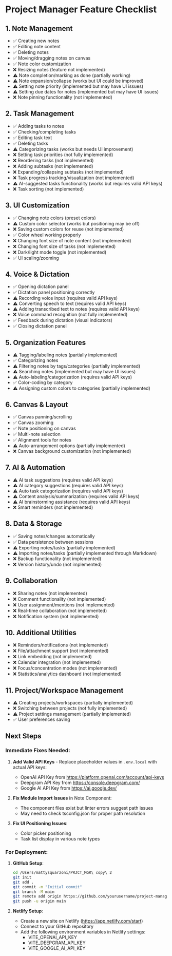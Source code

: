 # Project Manager Feature Checklist

## 1. Note Management
- ✅ Creating new notes
- ✅ Editing note content
- ✅ Deleting notes
- ✅ Moving/dragging notes on canvas
- ✅ Note color customization
- ❌ Resizing notes (feature not implemented)
- ⚠️ Note completion/marking as done (partially working)
- ⚠️ Note expansion/collapse (works but UI could be improved)
- ⚠️ Setting note priority (implemented but may have UI issues)
- ⚠️ Setting due dates for notes (implemented but may have UI issues)
- ❌ Note pinning functionality (not implemented)

## 2. Task Management
- ✅ Adding tasks to notes
- ✅ Checking/completing tasks
- ✅ Editing task text
- ✅ Deleting tasks
- ⚠️ Categorizing tasks (works but needs UI improvement)
- ❌ Setting task priorities (not fully implemented)
- ❌ Reordering tasks (not implemented)
- ❌ Adding subtasks (not implemented)
- ❌ Expanding/collapsing subtasks (not implemented)
- ❌ Task progress tracking/visualization (not implemented)
- ⚠️ AI-suggested tasks functionality (works but requires valid API keys)
- ❌ Task sorting (not implemented)

## 3. UI Customization
- ✅ Changing note colors (preset colors)
- ⚠️ Custom color selector (works but positioning may be off)
- ❌ Saving custom colors for reuse (not implemented)
- ✅ Color wheel working properly
- ❌ Changing font size of note content (not implemented)
- ❌ Changing font size of tasks (not implemented)
- ❌ Dark/light mode toggle (not implemented)
- ✅ UI scaling/zooming

## 4. Voice & Dictation
- ✅ Opening dictation panel
- ✅ Dictation panel positioning correctly
- ⚠️ Recording voice input (requires valid API keys)
- ⚠️ Converting speech to text (requires valid API keys)
- ⚠️ Adding transcribed text to notes (requires valid API keys)
- ❌ Voice command recognition (not fully implemented)
- ✅ Feedback during dictation (visual indicators)
- ✅ Closing dictation panel

## 5. Organization Features
- ⚠️ Tagging/labeling notes (partially implemented)
- ✅ Categorizing notes
- ⚠️ Filtering notes by tags/categories (partially implemented)
- ⚠️ Searching notes (implemented but may have UI issues)
- ⚠️ Auto-labeling/categorization (requires valid API keys)
- ✅ Color-coding by category
- ⚠️ Assigning custom colors to categories (partially implemented)

## 6. Canvas & Layout
- ✅ Canvas panning/scrolling
- ✅ Canvas zooming
- ✅ Note positioning on canvas
- ✅ Multi-note selection
- ✅ Alignment tools for notes
- ⚠️ Auto-arrangement options (partially implemented)
- ❌ Canvas background customization (not implemented)

## 7. AI & Automation
- ⚠️ AI task suggestions (requires valid API keys)
- ⚠️ AI category suggestions (requires valid API keys)
- ⚠️ Auto task categorization (requires valid API keys)
- ⚠️ Content analysis/summarization (requires valid API keys)
- ⚠️ AI brainstorming assistance (requires valid API keys)
- ❌ Smart reminders (not implemented)

## 8. Data & Storage
- ✅ Saving notes/changes automatically
- ✅ Data persistence between sessions
- ⚠️ Exporting notes/tasks (partially implemented)
- ⚠️ Importing notes/tasks (partially implemented through Markdown)
- ❌ Backup functionality (not implemented)
- ❌ Version history/undo (not implemented)

## 9. Collaboration
- ❌ Sharing notes (not implemented)
- ❌ Comment functionality (not implemented)
- ❌ User assignment/mentions (not implemented)
- ❌ Real-time collaboration (not implemented)
- ❌ Notification system (not implemented)

## 10. Additional Utilities
- ❌ Reminders/notifications (not implemented)
- ❌ File/attachment support (not implemented)
- ❌ Link embedding (not implemented)
- ❌ Calendar integration (not implemented)
- ❌ Focus/concentration modes (not implemented)
- ❌ Statistics/analytics dashboard (not implemented)

## 11. Project/Workspace Management
- ⚠️ Creating projects/workspaces (partially implemented)
- ❌ Switching between projects (not fully implemented)
- ⚠️ Project settings management (partially implemented)
- ✅ User preferences saving

## Next Steps

### Immediate Fixes Needed:
1. **Add Valid API Keys** - Replace placeholder values in `.env.local` with actual API keys:
   - OpenAI API Key from https://platform.openai.com/account/api-keys
   - Deepgram API Key from https://console.deepgram.com/
   - Google AI API Key from https://ai.google.dev/

2. **Fix Module Import Issues** in Note Component:
   - The component files exist but linter errors suggest path issues
   - May need to check tsconfig.json for proper path resolution

3. **Fix UI Positioning Issues**:
   - Color picker positioning
   - Task list display in various note types

### For Deployment:
1. **GitHub Setup**:
   ```bash
   cd /Users/mattysquarzoni/PRJCT_MGR\ copy\ 2
   git init
   git add .
   git commit -m "Initial commit"
   git branch -M main
   git remote add origin https://github.com/yourusername/project-manager.git
   git push -u origin main
   ```

2. **Netlify Setup**:
   - Create a new site on Netlify (https://app.netlify.com/start)
   - Connect to your GitHub repository
   - Add the following environment variables in Netlify settings:
     - VITE_OPENAI_API_KEY
     - VITE_DEEPGRAM_API_KEY
     - VITE_GOOGLE_AI_API_KEY 